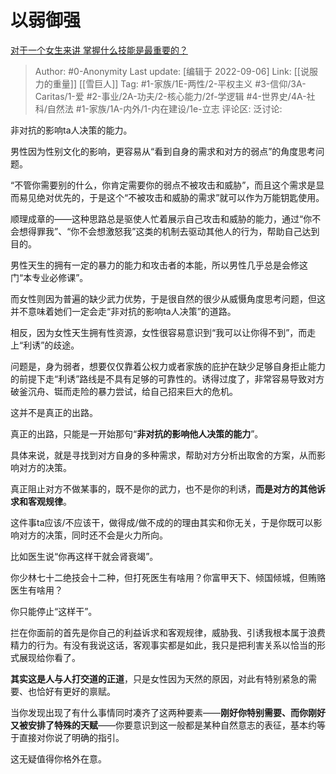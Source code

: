 # 以弱御强
[对于一个女生来讲 掌握什么技能是最重要的？](https://www.zhihu.com/question/551842769/answer/2661573583)

> Author: #0-Anonymity
> Last update: [编辑于 2022-09-06]
> Link: [[说服力的重量]] [[雪巨人]]
> Tag: #1-家族/1E-两性/2-平权主义 #3-信仰/3A-Caritas/1-爱 #2-事业/2A-功夫/2-核心能力/2f-学逻辑 #4-世界史/4A-社科/自然法 #1-家族/1A-内外/1-内在建设/1e-立志
> 评论区:
> 泛讨论:

非对抗的影响ta人决策的能力。

男性因为性别文化的影响，更容易从“看到自身的需求和对方的弱点”的角度思考问题。

“不管你需要别的什么，你肯定需要你的弱点不被攻击和威胁”，而且这个需求是显而易见绝对优先的，于是这个“不被攻击和威胁的需求”就可以作为万能钥匙使用。

顺理成章的——这种思路总是驱使人忙着展示自己攻击和威胁的能力，通过“你不会想得罪我”、“你不会想激怒我”这类的机制去驱动其他人的行为，帮助自己达到目的。

男性天生的拥有一定的暴力的能力和攻击者的本能，所以男性几乎总是会修这门“本专业必修课”。

而女性则因为普遍的缺少武力优势，于是很自然的很少从威慑角度思考问题，但这并不意味着她们一定会走“非对抗的影响ta人决策”的道路。

相反，因为女性天生拥有性资源，女性很容易意识到“我可以让你得不到”，而走上“利诱”的歧途。

问题是，身为弱者，想要仅仅靠着公权力或者家族的庇护在缺少足够自身拒止能力的前提下走“利诱”路线是不具有足够的可靠性的。诱得过度了，非常容易导致对方破釜沉舟、铤而走险的暴力尝试，给自己招来巨大的危机。

这并不是真正的出路。

真正的出路，只能是一开始那句“**非对抗的影响他人决策的能力**”。

具体来说，就是寻找到对方自身的多种需求，帮助对方分析出取舍的方案，从而影响对方的决策。

真正阻止对方不做某事的，既不是你的武力，也不是你的利诱，**而是对方的其他诉求和客观规律**。

这件事ta应该/不应该干，做得成/做不成的的理由其实和你无关，于是你既可以影响对方的决策，同时还不会是火力所向。

比如医生说“你再这样干就会肾衰竭”。

你少林七十二绝技会十二种，但打死医生有啥用？你富甲天下、倾国倾城，但贿赂医生有啥用？

你只能停止“这样干”。

拦在你面前的首先是你自己的利益诉求和客观规律，威胁我、引诱我根本属于浪费精力的行为。有没有我说这话，客观事实都是如此，我只是把利害关系以恰当的形式展现给你看了。

**其实这是人与人打交道的正道**，只是女性因为天然的原因，对此有特别紧急的需要、也恰好有更好的禀赋。

当你发现出现了有什么事情同时凑齐了这两种要素——**刚好你特别需要、而你刚好又被安排了特殊的天赋**——你要意识到这一般都是某种自然意志的表征，基本约等于直接对你说了明确的指引。

这无疑值得你格外在意。
